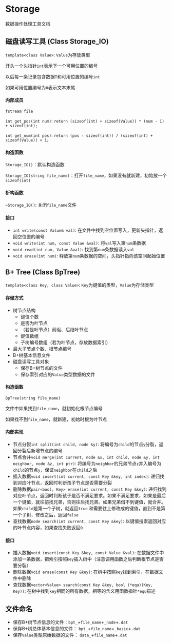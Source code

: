 # Storage

数据操作处理工具文档



## 磁盘读写工具 (Class Storage_IO)

`template<class Value>`: `Value`为存放类型

开头一个头指针`int`表示下一个可用位置的编号

以后每一条记录包含数据`T`和可用位置的编号`int`

如果可用位置编号为`0`表示文本末尾

#### 内部成员

`fstream file`

`int get_pos(int num)`: `return (sizeof(int) + sizeof(Value)) * (num - 1) + sizeof(int);`

`int get_num(int pos)`: `return (pos - sizeof(int)) / (sizeof(int) + sizeof(Value)) + 1;`

#### 构造函数

`Storage_IO()`：默认构造函数

`Storage_IO(string file_name)`：打开`file_name`，如果没有就新建，初始放一个`sizeof(int)`

#### 析构函数

`~Storage_IO()`: 关闭`file_name`文件

#### 接口

* `int write(const Value& val)`: 在文件中找到空位置写入，更新头指针，返回空位置的编号
* `void write(int num, const Value &val)`: 将`val`写入第`num`条数据
* `void read(int num, Value &val)`: 找到第`num`条数据读入`val`
* `void erase(int num)`: 释放第`num`条数据的空间，头指针指向该空间起始位置



## B+ Tree (Class BpTree)

`template<class Key, class Value>`: `Key`为键值的类型，`Value`为存储类型

#### 存储方式

* 树节点结构
  * 键值个数
  * 是否为叶节点
  * （若是叶节点）前驱、后继叶节点
  * 键值数组
  * 子树编号数组（若为叶节点，存放数据索引）
*  最大子节点个数、根节点编号
*  B+树基本信息文件
* 磁盘读写工具对象
  *  保存B+树节点的文件
  *  保存索引对应的`Value`类型数据的文件

#### 构造函数

`BpTree(string file_name)`

文件中如果找到`file_name`，就初始化根节点编号

如果找不到`file_name`，就新建，初始时根为叶节点

#### 内部实现

* 节点分裂`int split(int child, node &y)`:  将编号为`child`的节点`y`分裂，返回分裂后新增节点的编号
* 节点合并`void merge(int current, node &x, int child, node &y, int neighbor, node &z, int ptr)`: 将编号为`neighbor`的兄弟节点`z`并入编号为`child`的节点`y`，保证`neighbor`在`child`之后
* 插入数据`void insert(int current, const Key &key, int index)`: 递归找到对应叶节点，返回时判断孩子节点是否需要分裂
* 删除数据`pair<bool, Key> erase(int current, const Key &key)`: 递归找到对应叶节点，返回时判断孩子是否不满足要求。如果不满足要求，如果是最后一个键值，就往前找兄弟，否则往后找兄弟。如果兄弟借不到键值，就合并。如果`child`是第一个子树，就返回`true` 和需要往上修改成的键值，直到不是第一个子树，修改之后，返回`false`
* 查找数据`node search(int current, const Key &key)`: 以键值搜索返回对应的叶节点内容，如果查找失败返回`0`

#### 接口
* 插入数据`void insert(const Key &key, const Value &val)`: 在数据文件中添加一条数据，把索引按照`key`插入树中（注意调用函数之后判断根节点是否要分裂）
* 删除数据`void erase(const Key &key)`: 在树中按照`key`找到索引，在数据文件中删除
* 查找数据`vector<Value> search(const Key &key, bool (*equ)(Key, Key))`:  在树中找到`key`相同的所有数据，相等的含义用函数指针`*equ`描述



## 文件命名

* 保存B+树节点信息的文件：`bpt_`+`file_name`+`_node`+`.dat`
* 保存B+树总体基本信息的文件： `bpt_`+`file_name`+`_basic`+`.dat`
* 保存`Value`类型原始数据的文件： `data_`+`file_name`+`.dat`

